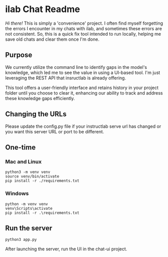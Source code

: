 # ilab Chat Readme
*Hi there!* This is simply a 'convenience' project. I often find myself forgetting the errors I encounter in my chats with ilab, and sometimes these errors are not consistent. So, this is a quick fix tool intended to run locally, helping me save old chats and clear them once I'm done.
## Purpose
We currently utilize the command line to identify gaps in the model's knowledge, which led me to see the value in using a UI-based tool. I'm just leveraging the REST API that insructlab is already offering. 

This tool offers a user-friendly interface and retains history in your project folder until you choose to clear it, enhancing our ability to track and address these knowledge gaps efficiently.


## Changing the URLs

Please update the config.py file if your instructlab serve url has changed or you want this server URL or port to be different.
## One-time

### Mac and Linux
```
python3 -m venv venv
source venv/bin/activate
pip install -r ./requirements.txt
```

### Windows
```
python -m venv venv
venv\Scripts\activate
pip install -r .\requirements.txt
```
## Run the server
```
python3 app.py
```
After launching the server, run the UI in the chat-ui project.